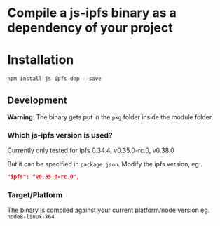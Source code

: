 Compile a js-ipfs binary as a dependency of your project
========================================================

# Installation

```
npm install js-ipfs-dep --save
```

## Development

**Warning**: The binary gets put in the `pkg` folder inside the module folder.

### Which js-ipfs version is used?

Currently only tested for ipfs 0.34.4, v0.35.0-rc.0, v0.38.0

But it can be specified in `package.json`.
Modify the ipfs version, eg:

```json
"ipfs": "v0.35.0-rc.0",
```

### Target/Platform

The binary is compiled against your current platform/node version eg. `node8-linux-x64` 